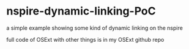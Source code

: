 # nspire-dynamic-linking-PoC
a simple example showing some kind of dynamic linking on the nspire

full code of OSExt with other things is in my OSExt github repo

